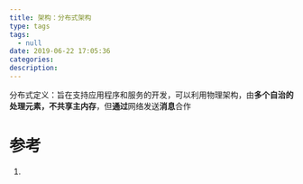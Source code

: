 ```yaml
---
title: 架构：分布式架构
type: tags
tags:
  - null
date: 2019-06-22 17:05:36
categories:
description:
---
```


分布式定义：旨在支持应用程序和服务的开发，可以利用物理架构，由**多个自治的处理元素，不共享主内存**，但**通过**网络发送**消息**合作

# 参考 #

1. 
